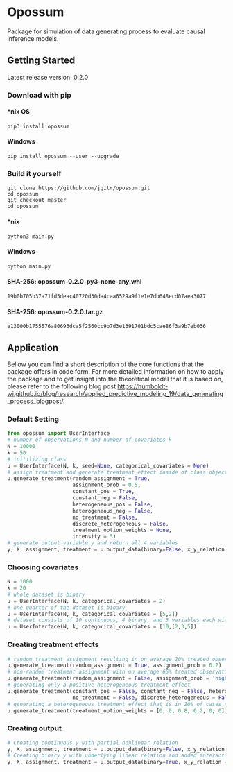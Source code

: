 
# Opossum 
Package for simulation of data generating process to evaluate causal inference models.

## Getting Started
Latest release version: 0.2.0

### Download with pip

#### *nix OS
`pip3 install opossum`

#### Windows
`pip install opossum --user --upgrade`

### Build it yourself
`git clone https://github.com/jgitr/opossum.git`  
`cd opossum`  
`git checkout master`  
`cd opossum`  

#### *nix
`python3 main.py`

#### Windows
`python main.py`

#### SHA-256: opossum-0.2.0-py3-none-any.whl 
`19b0b705b37a71fd5deac40720d30da4caa6529a9f1e1e7db648ecd07aea3077`

#### SHA-256: opossum-0.2.0.tar.gz 
`e13000b1755576a80693dca5f2560cc9b7d3e1391701bdc5cae86f3a9b7eb036`

## Application
Bellow you can find a short description of the core functions that the package offers in code form. For more detailed information on how to apply the package and to get insight into the theoretical model that it is based on, please refer to the following blog post https://humboldt-wi.github.io/blog/research/applied_predictive_modeling_19/data_generating_process_blogpost/.

### Default Setting


```python
from opossum import UserInterface
# number of observations N and number of covariates k
N = 10000
k = 50
# initilizing class
u = UserInterface(N, k, seed=None, categorical_covariates = None)
# assign treatment and generate treatment effect inside of class object
u.generate_treatment(random_assignment = True, 
                     assignment_prob = 0.5, 
                     constant_pos = True, 
                     constant_neg = False,
                     heterogeneous_pos = False, 
                     heterogeneous_neg = False, 
                     no_treatment = False, 
                     discrete_heterogeneous = False,
                     treatment_option_weights = None, 
                     intensity = 5)
# generate output variable y and return all 4 variables
y, X, assignment, treatment = u.output_data(binary=False, x_y_relation = 'partial_nonlinear_simple')
```

### Choosing covariates


```python
N = 1000
k = 20
# whole dataset is binary
u = UserInterface(N, k, categorical_covariates = 2)
# one quarter of the dataset is binary
u = UserInterface(N, k, categorical_covariates = [5,2])
# dataset consists of 10 continuous, 4 binary, and 3 variables each with 3 and 5 categories respectively 
u = UserInterface(N, k, categorical_covariates = [10,[2,3,5])
```

### Creating treatment effects


```python
# random treatment assignment resulting in on average 20% treated observations 
u.generate_treatment(random_assignment = True, assignment_prob = 0.2)
# non-random treatment assignment with on average 65% treated observations
u.generate_treatment(random_assignment = False, assignment_prob = 'high')
# generating only a positive heterogeneous treatment effect
u.generate_treatment(constant_pos = False, constant_neg = False, heterogeneous_pos = True, heterogeneous_neg = False, 
                     no_treatment = False, discrete_heterogeneous = False)
# generating a heterogeneous treatment effect that is in 20% of cases negative and 80% positive
u.generate_treatment(treatment_option_weights = [0, 0, 0.8, 0.2, 0, 0]) 
```

### Creating output


```python
# Creating continuous y with partial nonlinear relation 
y, X, assignment, treatment = u.output_data(binary=False, x_y_relation = 'partial_nonlinear_simple')
# Creating binary y with underlying linear relation and added interaction terms of X
y, X, assignment, treatment = u.output_data(binary=True, x_y_relation = 'linear_interaction')
```

